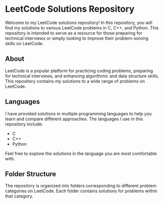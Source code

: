 # LeetCode Solutions Repository

Welcome to my LeetCode solutions repository! In this repository, you will find my solutions to various LeetCode problems in C, C++, and Python. This repository is intended to serve as a resource for those preparing for technical interviews or simply looking to improve their problem-solving skills on LeetCode.

## About

LeetCode is a popular platform for practicing coding problems, preparing for technical interviews, and enhancing algorithmic and data structure skills. This repository contains my solutions to a wide range of problems on LeetCode.

## Languages

I have provided solutions in multiple programming languages to help you learn and compare different approaches. The languages I use in this repository include:

- C
- C++
- Python

Feel free to explore the solutions in the language you are most comfortable with.

## Folder Structure

The repository is organized into folders corresponding to different problem categories on LeetCode. Each folder contains solutions for problems within that category.
